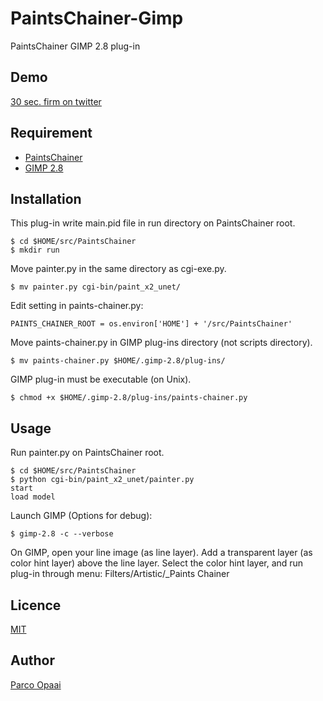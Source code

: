 # PaintsChainer-Gimp
PaintsChainer GIMP 2.8 plug-in

## Demo
[30 sec. firm on twitter](https://twitter.com/parco_opaai/status/828032261551316992)

## Requirement
- [PaintsChainer](https://github.com/pfnet/PaintsChainer)
- [GIMP 2.8](https://www.gimp.org/)

## Installation
This plug-in write main.pid file in run directory on PaintsChainer root.

    $ cd $HOME/src/PaintsChainer
    $ mkdir run

Move painter.py in the same directory as cgi-exe.py.

    $ mv painter.py cgi-bin/paint_x2_unet/

Edit setting in paints-chainer.py:

    PAINTS_CHAINER_ROOT = os.environ['HOME'] + '/src/PaintsChainer'

Move paints-chainer.py in GIMP plug-ins directory (not scripts directory).

    $ mv paints-chainer.py $HOME/.gimp-2.8/plug-ins/

GIMP plug-in must be executable (on Unix).

    $ chmod +x $HOME/.gimp-2.8/plug-ins/paints-chainer.py

## Usage
Run painter.py on PaintsChainer root.

    $ cd $HOME/src/PaintsChainer
    $ python cgi-bin/paint_x2_unet/painter.py
    start
    load model

Launch GIMP (Options for debug):

    $ gimp-2.8 -c --verbose

On GIMP, open your line image (as line layer).
Add a transparent layer (as color hint layer) above the line layer.
Select the color hint layer, and run plug-in through menu: Filters/Artistic/_Paints Chainer

## Licence
[MIT](https://github.com/opaai/PaintsChainer-Gimp/blob/master/LICENSE)

## Author
[Parco Opaai](https://github.com/opaai)
